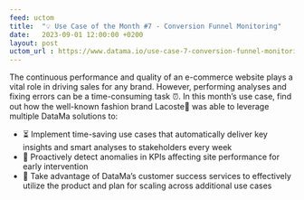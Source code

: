 ```yaml
---
feed: uctom
title:  "💡 Use Case of the Month #7 - Conversion Funnel Monitoring"
date:   2023-09-01 12:00:00 +0200
layout: post
uctom_url : https://www.datama.io/use-case-7-conversion-funnel-monitoring/
---
```



The continuous performance and quality of an e-commerce website plays a vital role in driving sales for any brand. However, performing analyses and fixing errors can be a time-consuming task ⏰. In this month’s use case, find out how the well-known fashion brand Lacoste🐊 was able to leverage multiple DataMa solutions to:

* ⏳ Implement time-saving use cases that automatically deliver key insights and smart analyses to stakeholders every week
* 🚨 Proactively detect anomalies in KPIs affecting site performance for early intervention
* 🌱 Take advantage of DataMa’s customer success services to effectively utilize the product and plan for scaling across additional use cases
